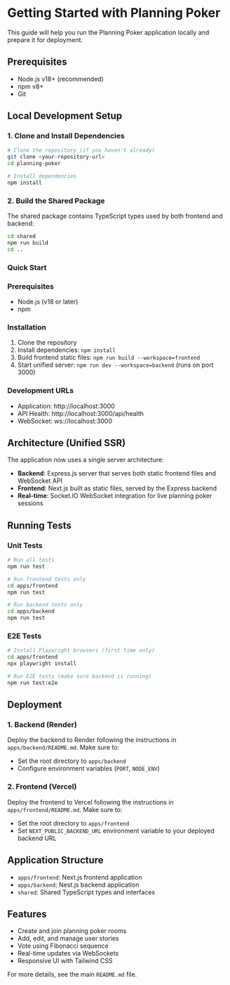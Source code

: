 # Getting Started with Planning Poker

This guide will help you run the Planning Poker application locally and prepare it for deployment.

## Prerequisites

- Node.js v18+ (recommended)
- npm v8+
- Git

## Local Development Setup

### 1. Clone and Install Dependencies

```bash
# Clone the repository (if you haven't already)
git clone <your-repository-url>
cd planning-poker

# Install dependencies
npm install
```

### 2. Build the Shared Package

The shared package contains TypeScript types used by both frontend and backend:

```bash
cd shared
npm run build
cd ..
```

### Quick Start

### Prerequisites
- Node.js (v18 or later)
- npm

### Installation
1. Clone the repository
2. Install dependencies: `npm install`
3. Build frontend static files: `npm run build --workspace=frontend`
4. Start unified server: `npm run dev --workspace=backend` (runs on port 3000)

### Development URLs
- Application: http://localhost:3000
- API Health: http://localhost:3000/api/health
- WebSocket: ws://localhost:3000

## Architecture (Unified SSR)

The application now uses a single server architecture:
- **Backend**: Express.js server that serves both static frontend files and WebSocket API
- **Frontend**: Next.js built as static files, served by the Express backend
- **Real-time**: Socket.IO WebSocket integration for live planning poker sessions

## Running Tests

### Unit Tests

```bash
# Run all tests
npm run test

# Run frontend tests only
cd apps/frontend
npm run test

# Run backend tests only
cd apps/backend
npm run test
```

### E2E Tests

```bash
# Install Playwright browsers (first time only)
cd apps/frontend
npx playwright install

# Run E2E tests (make sure backend is running)
npm run test:e2e
```

## Deployment

### 1. Backend (Render)

Deploy the backend to Render following the instructions in `apps/backend/README.md`. Make sure to:

- Set the root directory to `apps/backend`
- Configure environment variables (`PORT`, `NODE_ENV`)

### 2. Frontend (Vercel)

Deploy the frontend to Vercel following the instructions in `apps/frontend/README.md`. Make sure to:

- Set the root directory to `apps/frontend`
- Set `NEXT_PUBLIC_BACKEND_URL` environment variable to your deployed backend URL

## Application Structure

- `apps/frontend`: Next.js frontend application
- `apps/backend`: Nest.js backend application
- `shared`: Shared TypeScript types and interfaces

## Features

- Create and join planning poker rooms
- Add, edit, and manage user stories
- Vote using Fibonacci sequence
- Real-time updates via WebSockets
- Responsive UI with Tailwind CSS

For more details, see the main `README.md` file.
